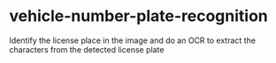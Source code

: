 # vehicle-number-plate-recognition
Identify the license place in the image and do an OCR to extract the characters from the detected license plate
